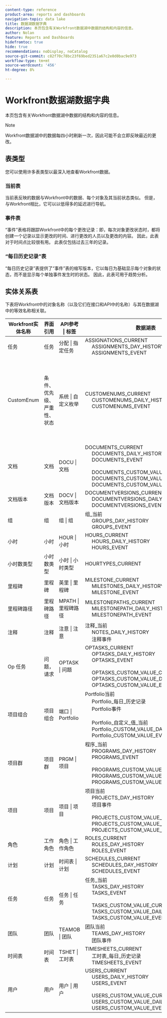 ```yaml
---
content-type: reference
product-area: reports and dashboards
navigation-topic: data lake
title: 数据湖数据字典
description: 本页包含有关Workfront数据湖中数据的结构和内容的信息。
author: Nolan
feature: Reports and Dashboards
hidefromtoc: true
hide: true
recommendations: noDisplay, noCatalog
source-git-commit: c82f70c78bc23f69bed2351a67c2e0d0bac9e973
workflow-type: tm+mt
source-wordcount: '456'
ht-degree: 8%

---
```


# Workfront数据湖数据字典

本页包含有关Workfront数据湖中数据的结构和内容的信息。

>[!NOTE]
>
>Workfront数据湖中的数据每四小时刷新一次，因此可能不会立即反映最近的更改。

## 表类型

您可以使用许多表类型以最深入地查看Workfront数据。

### 当前表

当前表反映的数据与Workfront中的数据、每个对象及其当前状态类似。 但是，与Workfront相比，它可以以低得多的延迟进行导航。

### 事件表

“事件”表格将跟踪Workfront中的每个更改记录：即，每次对象更改状态时，都将创建一个记录以显示更改的时间、进行更改的人员以及更改的内容。 因此，此表对于时间点比较很有用。 此表仅包括过去三年的记录。

### “每日历史记录”表

“每日历史记录”表提供了“事件”表的缩写版本，它以每日为基础显示每个对象的状态，而不是显示每个单独事件发生时的状态。 因此，此表可用于趋势分析。

<!-- Custom table -->

## 实体关系表

下表将Workfront中的对象名称（以及它们在接口和API中的名称）与其在数据湖中的等效名称相关联。

<table>
<thead>
  <tr>
    <th>Workfront实体名称</th>
    <th>界面引用</th>
    <th>API参考 | 标签</th>
    <th>数据湖表</th>
    <th>注释</th>
  </tr>
</thead>
<tbody>
  <tr>
    <td>任务</td>
    <td>任务</td>
    <td>分配 | 指定任务</td>
    <td>ASSIGNATIONS_CURRENT<br>     ASSIGNMENTS_DAY_HISTORY<br>     ASSIGNMENTS_EVENT</td>
    <td></td>
  </tr>
  <tr>
    <td>CustomEnum</td>
    <td>条件、优先级、严重性、状态</td>
    <td>系统 | 自定义枚举</td>
    <td>CUSTOMENUMS_CURRENT<br>     CUSTOMENUMS_DAILY_HISTORY<br>     CUSTOMENUMS_EVENT</td>
    <td>记录类型通过“enumClass”属性标识。 以下是预期类型：<br>     CONDITION_OPTASK<br>     CONDITION_PROJ<br>     CONDITION_TASK<br>     PRIORITY_OPTASK<br>     PRIORITY_PROJ<br>     PRIORITY_TASK<br>     SEVERITY_OPTASK<br>     STATUS_OPTASK<br>     STATUS_PROJ<br>     STATUS_TASK</td>
  </tr>
  <tr>
    <td>文档</td>
    <td>文档</td>
    <td>DOCU | 文档</td>
    <td>DOCUMENTS_CURRENT<br>     DOCUMENTS_DAILY_HISTORY<br>     DOCUMENTS_EVENT<br>     <br>     DOCUMENTS_CUSTOM_VALUE_CURRENT<br>     DOCUMENTS_CUSTOM_VALUE_DAILY_HISTORY<br>     DOCUMENTS_CUSTOM_VALUE_EVENT</td>
    <td></td>
  </tr>
  <tr>
    <td>文档版本</td>
    <td>文档版本</td>
    <td>DOCV | 文档版本</td>
    <td>DOCUMENTVERSIONS_CURRENT<br>     DOCUMENTVERSIONS_DAILY_HISTORY<br>     DOCUMENTVERSIONS_EVENT</td>
    <td></td>
  </tr>
  <tr>
    <td>组</td>
    <td>组</td>
    <td>组 | 组</td>
    <td>组_当前<br>     GROUPS_DAY_HISTORY<br>     GROUPS_EVENT</td>
    <td></td>
  </tr>
  <tr>
    <td>小时</td>
    <td>小时</td>
    <td>HOUR | 小时</td>
    <td>HOURS_CURRENT<br>     HOURS_DAILY_HISTORY<br>     HOURS_EVENT</td>
    <td></td>
  </tr>
  <tr>
    <td>小时数类型</td>
    <td>小时数类型</td>
    <td>小时 | 小时类型</td>
    <td>HOURTYPES_CURRENT</td>
    <td></td>
  </tr>
  <tr>
    <td>里程碑</td>
    <td>里程碑</td>
    <td>英里 | 里程碑</td>
    <td>MILESTONE_CURRENT<br>     MILESTONES_DAILY_HISTORY<br>     MILESTONE_EVENT</td>
    <td></td>
  </tr>
  <tr>
    <td>里程碑路径</td>
    <td>里程碑路径</td>
    <td>MPATH | 里程碑路径</td>
    <td>MILESTONEPATHS_CURRENT<br>     MILESTONEPATH_DAILY_HISTORY<br>     MILESTONEPATH_EVENT</td>
    <td></td>
  </tr>
  <tr>
    <td>注释</td>
    <td>注释</td>
    <td>注意 | 注意</td>
    <td>注释_当前<br>     NOTES_DAILY_HISTORY<br>     注释事件</td>
    <td></td>
  </tr>
  <tr>
    <td>Op 任务</td>
    <td>问题，请求</td>
    <td>OPTASK | 问题</td>
    <td>OPTASKS_CURRENT<br>     OPTASKS_DAILY_HISTORY<br>     OPTASKS_EVENT<br>     <br>     OPTASKS_CUSTOM_VALUE_CURRENT<br>     OPTASKS_CUSTOM_VALUE_DAILY_HISTORY<br>     OPTASKS_CUSTOM_VALUE_EVENT</td>
    <td></td>
  </tr>
  <tr>
    <td>项目组合</td>
    <td>项目组合</td>
    <td>端口 | Portfolio</td>
    <td>Portfolio当前<br>     Portfolio_每日_历史记录<br>     Portfolio事件<br>     <br>     Portfolio_自定义_值_当前<br>     Portfolio_CUSTOM_VALUE_DAILY_HISTORY<br>     Portfolio_CUSTOM_VALUE_EVENT</td>
    <td></td>
  </tr>
  <tr>
    <td>项目群</td>
    <td>项目群</td>
    <td>PRGM | 项目</td>
    <td>程序_当前<br>     PROGRAMS_DAY_HISTORY<br>     PROGRAMS_EVENT<br>     <br>     PROGRAMS_CUSTOM_VALUE_CURRENT<br>     PROGRAMS_CUSTOM_VALUE_DAILY_HISTORY<br>     PROGRAMS_CUSTOM_VALUE_EVENT</td>
    <td></td>
  </tr>
  <tr>
    <td>项目</td>
    <td>项目</td>
    <td>项目 | 项目</td>
    <td>项目当前<br>     PROJECTS_DAY_HISTORY<br>     项目事件<br>     <br>     PROJECTS_CUSTOM_VALUE_CURRENT<br>     PROJECTS_CUSTOM_VALUE_DAILY_HISTORY<br>     PROJECTS_CUSTOM_VALUE_EVENT</td>
    <td></td>
  </tr>
  <tr>
    <td>角色</td>
    <td>工作角色</td>
    <td>角色 | 工作角色</td>
    <td>ROLES_CURRENT<br>     ROLES_DAY_HISTORY<br>     ROLES_EVENT</td>
    <td></td>
  </tr>
  <tr>
    <td>计划</td>
    <td>计划</td>
    <td>时间表 | 计划</td>
    <td>SCHEDULES_CURRENT<br>     SCHEDULES_DAY_HISTORY<br>     SCHEDULES_EVENT</td>
    <td></td>
  </tr>
  <tr>
    <td>任务</td>
    <td>任务</td>
    <td>任务 | 任务</td>
    <td>任务_当前<br>     TASKS_DAY_HISTORY<br>     TASKS_EVENT<br>     <br>     TASKS_CUSTOM_VALUE_CURRENT<br>     TASKS_CUSTOM_VALUE_DAILY_HISTORY<br>     TASKS_CUSTOM_VALUE_EVENT</td>
    <td></td>
  </tr>
  <tr>
    <td>团队</td>
    <td>团队</td>
    <td>TEAMOB | 团队</td>
    <td>团队当前<br>     TEAMS_DAY_HISTORY<br>     团队事件</td>
    <td></td>
  </tr>
  <tr>
    <td>时间表</td>
    <td>时间表</td>
    <td>TSHET | 工时表</td>
    <td>TIMESHEETS_CURRENT<br>     工时表_每日_历史记录<br>     TIMESHEETS_EVENT</td>
    <td></td>
  </tr>
  <tr>
    <td>用户</td>
    <td>用户</td>
    <td>用户 | 用户</td>
    <td>USERS_CURRENT<br>     USERS_DAILY_HISTORY<br>     USERS_EVENT<br>     <br>     USERS_CUSTOM_VALUE_CURRENT<br>     USERS_CUSTOM_VALUE_DAILY_HISTORY<br>     USERS_CUSTOM_VALUE_EVENT</td>
    <td></td>
  </tr>
</tbody>
</table>